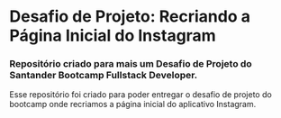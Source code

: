 # Desafio de Projeto: Recriando a Página Inicial do Instagram
### Repositório criado para mais um Desafio de Projeto do Santander Bootcamp Fullstack Developer.

Esse repositório foi criado para poder entregar o desafio de projeto do bootcamp onde recriamos a página inicial do aplicativo Instagram.
